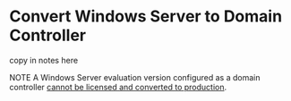 # Convert Windows Server to Domain Controller

copy in notes here

NOTE A Windows Server evaluation version configured as a domain controller <ins>cannot be licensed and converted to production</ins>.
